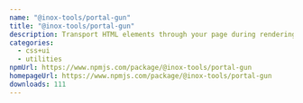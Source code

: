 ```yaml
---
name: "@inox-tools/portal-gun"
title: "@inox-tools/portal-gun"
description: Transport HTML elements through your page during rendering using Portals.
categories:
  - css+ui
  - utilities
npmUrl: https://www.npmjs.com/package/@inox-tools/portal-gun
homepageUrl: https://www.npmjs.com/package/@inox-tools/portal-gun
downloads: 111
---
```

